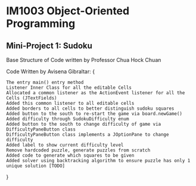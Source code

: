 # IM1003 Object-Oriented Programming 
## Mini-Project 1: Sudoku

Base Structure of Code written by Professor Chua Hock Chuan

Code Written by Avisena Gibraltar: {

    The entry main() entry method 
    Listener Inner Class for all the editable Cells
    Allocated a common listener as the ActionEvent listener for all the Cells (JTextFields)
    Added this common listener to all editable cells
    Added borders to all cells to better distinguish sudoku squares
    Added button to the south to re-start the game via board.newGame()
    Added difficulty through SudokuDifficulty enum
    Added button to the south to change difficulty of game via DifficultyPaneButton class
    DifficultyPaneButton class implements a JOptionPane to change difficulty
    Added label to show current difficulty level
    Remove hardcoded puzzle, generate puzzles from scratch
    Added code to generate which squares to be given
    Added solver using backtracking algorithm to ensure puzzle has only 1 unique solution [TODO]

}

